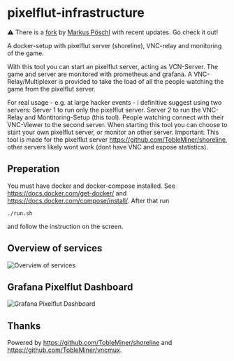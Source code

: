 # pixelflut-infrastructure
:warning: There is a [fork](https://github.com/Poeschl/pixelflut-infrastructure) by [Markus Pöschl](https://github.com/Poeschl) with recent updates. Go check it out!

A docker-setup with pixelflut server (shoreline), VNC-relay and monitoring of the game.

With this tool you can start an pixelflut server, acting as VCN-Server.
The game and server are monitored with prometheus and grafana.
A VNC-Relay/Multiplexer is provided to take the load of all the people watching the game from the pixelflut server.

For real usage - e.g. at large hacker events - i definitive suggest using two servers:
Server 1 to run only the pixelflut server.
Server 2 to run the VNC-Relay and Montitoring-Setup (this tool).
People watching connect with their VNC-Viewer to the second server.
When starting this tool you can choose to start your own pixelflut server, or monitor an other server.
Important: This tool is made for the pixelflut server https://github.com/TobleMiner/shoreline, other servers likely wont work (dont have VNC and expose statistics).

## Preperation
You must have docker and docker-compose installed. See https://docs.docker.com/get-docker/ and https://docs.docker.com/compose/install/.
After that run
```
./run.sh
```
and follow the instruction on the screen.

## Overview of services
![Overview of services](docs/images/services.png?raw=true "Overview of services")

## Grafana Pixelflut Dashboard
![Grafana Pixelflut Dashboard](docs/images/dashboard.png?raw=true "Grafana Pixelflut Dashboard")

## Thanks
Powered by https://github.com/TobleMiner/shoreline and https://github.com/TobleMiner/vncmux.

